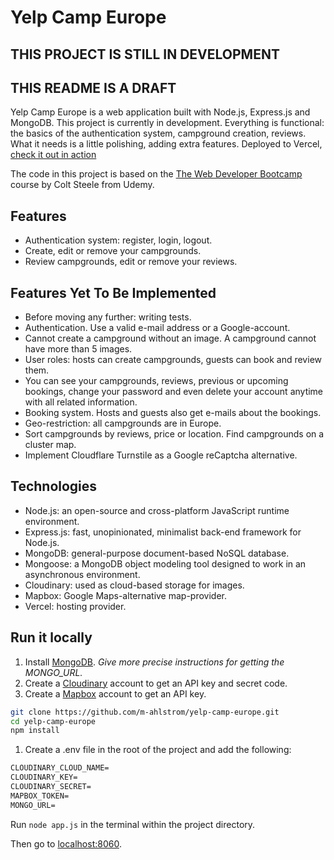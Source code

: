 # Yelp Camp Europe

## THIS PROJECT IS STILL IN DEVELOPMENT

## THIS README IS A DRAFT

Yelp Camp Europe is a web application built with Node.js, Express.js and MongoDB. This project is currently in development. Everything is functional: the basics of the authentication system, campground creation, reviews. What it needs is a little polishing, adding extra features. Deployed to Vercel, [check it out in action](https://yelp-camp-europe.vercel.app)

The code in this project is based on the [The Web Developer Bootcamp](https://www.udemy.com/course/the-web-developer-bootcamp/) course by Colt Steele from Udemy.

## Features

- Authentication system: register, login, logout.
- Create, edit or remove your campgrounds.
- Review campgrounds, edit or remove your reviews.

## Features Yet To Be Implemented

- Before moving any further: writing tests.
- Authentication. Use a valid e-mail address or a Google-account.
- Cannot create a campground without an image. A campground cannot have more than 5 images.
- User roles: hosts can create campgrounds, guests can book and review them.
- You can see your campgrounds, reviews, previous or upcoming bookings, change your password and even delete your account anytime with all related information.
- Booking system. Hosts and guests also get e-mails about the bookings.
- Geo-restriction: all campgrounds are in Europe.
- Sort campgrounds by reviews, price or location. Find campgrounds on a cluster map.
- Implement Cloudflare Turnstile as a Google reCaptcha alternative.

## Technologies

- Node.js: an open-source and cross-platform JavaScript runtime environment.
- Express.js: fast, unopinionated, minimalist back-end framework for Node.js.
- MongoDB: general-purpose document-based NoSQL database.
- Mongoose: a MongoDB object modeling tool designed to work in an asynchronous environment.
- Cloudinary: used as cloud-based storage for images.
- Mapbox: Google Maps-alternative map-provider.
- Vercel: hosting provider.

## Run it locally

1. Install [MongoDB](https://www.mongodb.com/). <em>Give more precise instructions for getting the MONGO_URL.</em>
2. Create a [Cloudinary](https://cloudinary.com/) account to get an API key and secret code.
3. Create a [Mapbox](https://www.mapbox.com/) account to get an API key.

```sh
git clone https://github.com/m-ahlstrom/yelp-camp-europe.git
cd yelp-camp-europe
npm install
```

1. Create a .env file in the root of the project and add the following:

```md
CLOUDINARY_CLOUD_NAME=
CLOUDINARY_KEY=
CLOUDINARY_SECRET=
MAPBOX_TOKEN=
MONGO_URL=
```

Run `node app.js` in the terminal within the project directory.

Then go to [localhost:8060](http://localhost:8060/).
